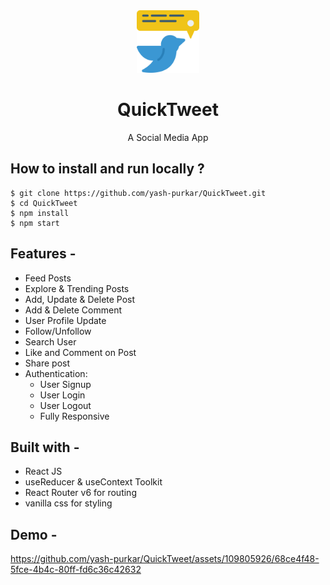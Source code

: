 <div align="center">
  <img src="src/assets/brand-logo.png" height="100" width="100" alt="logo"/>
  
# QuickTweet
  A Social Media App 
</div>

## **How to install and run locally ?**

```
$ git clone https://github.com/yash-purkar/QuickTweet.git
$ cd QuickTweet
$ npm install
$ npm start
```
## **Features -**

- Feed Posts
- Explore & Trending Posts
- Add, Update & Delete Post
- Add & Delete Comment
- User Profile Update
- Follow/Unfollow
- Search User
- Like and Comment on Post
- Share post
- Authentication:
  - User Signup
  - User Login
  - User Logout
  - Fully Responsive

## **Built with -**

- React JS
- useReducer & useContext Toolkit 
- React Router v6 for routing
- vanilla css for styling

## **Demo -**

https://github.com/yash-purkar/QuickTweet/assets/109805926/68ce4f48-5fce-4b4c-80ff-fd6c36c42632

